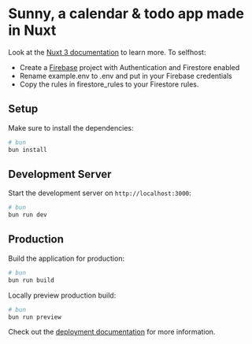 # Sunny, a calendar & todo app made in Nuxt

Look at the [Nuxt 3 documentation](https://nuxt.com/docs/getting-started/introduction) to learn more. To selfhost:

- Create a [Firebase](https://console.firebase.google.com/) project with Authentication and Firestore enabled
- Rename example.env to .env and put in your Firebase credentials
- Copy the rules in firestore_rules to your Firestore rules.

## Setup

Make sure to install the dependencies:

```bash
# bun
bun install
```

## Development Server

Start the development server on `http://localhost:3000`:

```bash
# bun
bun run dev
```

## Production

Build the application for production:

```bash
# bun
bun run build
```

Locally preview production build:

```bash
# bun
bun run preview
```

Check out the [deployment documentation](https://nuxt.com/docs/getting-started/deployment) for more information.
